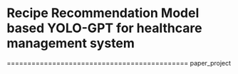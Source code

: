 # Recipe Recommendation Model based YOLO-GPT for healthcare management system
============================================
paper_project
